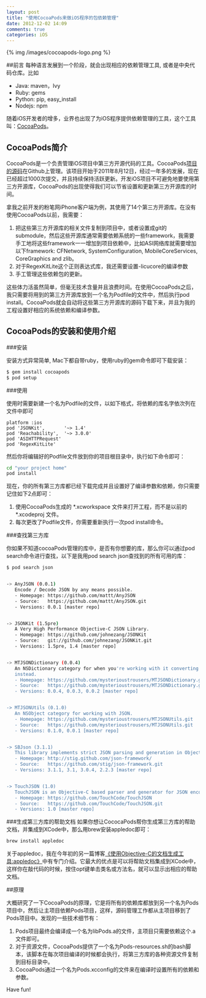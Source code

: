 ```yaml
---
layout: post
title: "使用CocoaPods来做iOS程序的包依赖管理"
date: 2012-12-02 14:09
comments: true
categories: iOS
---
```


{% img /images/cocoapods-logo.png %}

##前言
每种语言发展到一个阶段，就会出现相应的依赖管理工具, 或者是中央代码仓库。比如

 * Java: maven，Ivy
 * Ruby: gems
 * Python: pip, easy_install
 * Nodejs: npm

随着iOS开发者的增多，业界也出现了为iOS程序提供依赖管理的工具，这个工具叫：[CocoaPods](http://cocoapods.org/)。

<!-- more -->

## CocoaPods简介

CocoaPods是一个负责管理iOS项目中第三方开源代码的工具。CocoaPods[项目的源码](https://github.com/CocoaPods/CocoaPods)在Github上管理。该项目开始于2011年8月12日，经过一年多的发展，现在已经超过1000次提交，并且持续保持活跃更新。开发iOS项目不可避免地要使用第三方开源库，CocoaPods的出现使得我们可以节省设置和更新第三方开源库的时间。

拿我之前开发的粉笔网iPhone客户端为例，其使用了14个第三方开源库。在没有使用CocoaPods以前，我需要：

 1. 把这些第三方开源库的相关文件复制到项目中，或者设置成git的submodule，然后这些开源库通常需要依赖系统的一些framework，我需要手工地将这些framework一一增加到项目依赖中，比如ASI网络库就需要增加以下framework: CFNetwork, SystemConfiguration, MobileCoreServices, CoreGraphics and zlib。
 2. 对于RegexKitLite这个正则表达式库，我还需要设置-licucore的编译参数
 3. 手工管理这些依赖包的更新。

这些体力活虽然简单，但毫无技术含量并且浪费时间。在使用CocoaPods之后，我只需要将用到的第三方开源库放到一个名为Podfile的文件中，然后执行pod install。CocoaPods就会自动将这些第三方开源库的源码下载下来，并且为我的工程设置好相应的系统依赖和编译参数。


## CocoaPods的安装和使用介绍

###安装

安装方式异常简单, Mac下都自带ruby，使用ruby的gem命令即可下载安装：
``` bash
$ gem install cocoapods
$ pod setup
```

###使用

使用时需要新建一个名为Podfile的文件，以如下格式，将依赖的库名字依次列在文件中即可

```
platform :ios
pod 'JSONKit',       '~> 1.4'
pod 'Reachability',  '~> 3.0.0'
pod 'ASIHTTPRequest'
pod 'RegexKitLite'
```

然后你将编辑好的Podfile文件放到你的项目根目录中，执行如下命令即可：
``` bash
cd "your project home"
pod install
```

现在，你的所有第三方库都已经下载完成并且设置好了编译参数和依赖，你只需要记住如下2点即可：

 1. 使用CocoaPods生成的 *.xcworkspace 文件来打开工程，而不是以前的 *.xcodeproj 文件。
 2. 每次更改了Podfile文件，你需要重新执行一次pod install命令。

###查找第三方库

你如果不知道cocoaPods管理的库中，是否有你想要的库，那么你可以通过pod search命令进行查找，以下是我用pod search json查找到的所有可用的库：

``` bash
$ pod search json


-> AnyJSON (0.0.1)
   Encode / Decode JSON by any means possible.
   - Homepage: https://github.com/mattt/AnyJSON
   - Source:   https://github.com/mattt/AnyJSON.git
   - Versions: 0.0.1 [master repo]


-> JSONKit (1.5pre)
   A Very High Performance Objective-C JSON Library.
   - Homepage: https://github.com/johnezang/JSONKit
   - Source:   git://github.com/johnezang/JSONKit.git
   - Versions: 1.5pre, 1.4 [master repo]


-> MTJSONDictionary (0.0.4)
   An NSDictionary category for when you're working with it converting to/from JSON. DEPRECATED, use MTJSONUtils
   instead.
   - Homepage: https://github.com/mysterioustrousers/MTJSONDictionary.git
   - Source:   https://github.com/mysterioustrousers/MTJSONDictionary.git
   - Versions: 0.0.4, 0.0.3, 0.0.2 [master repo]


-> MTJSONUtils (0.1.0)
   An NSObject category for working with JSON.
   - Homepage: https://github.com/mysterioustrousers/MTJSONUtils.git
   - Source:   https://github.com/mysterioustrousers/MTJSONUtils.git
   - Versions: 0.1.0, 0.0.1 [master repo]


-> SBJson (3.1.1)
   This library implements strict JSON parsing and generation in Objective-C.
   - Homepage: http://stig.github.com/json-framework/
   - Source:   https://github.com/stig/json-framework.git
   - Versions: 3.1.1, 3.1, 3.0.4, 2.2.3 [master repo]


-> TouchJSON (1.0)
   TouchJSON is an Objective-C based parser and generator for JSON encoded data.
   - Homepage: https://github.com/TouchCode/TouchJSON
   - Source:   https://github.com/TouchCode/TouchJSON.git
   - Versions: 1.0 [master repo]
```

###生成第三方库的帮助文档
如果你想让CococaPods帮你生成第三方库的帮助文档，并集成到XCode中，那么用brew安装appledoc即可：

``` bash
brew install appledoc
```

关于appledoc，我在今年初的另一篇博客[《使用Objective-C的文档生成工具:appledoc》](http://blog.devtang.com/blog/2012/02/01/use-appledoc-to-generate-xcode-doc/)中有专门介绍。它最大的优点是可以将帮助文档集成到XCode中，这样你在敲代码的时候，按住opt键单击类名或方法名，就可以显示出相应的帮助文档。

##原理

大概研究了一下CocoaPods的原理，它是将所有的依赖库都放到另一个名为Pods项目中，然后让主项目依赖Pods项目，这样，源码管理工作都从主项目移到了Pods项目中。发现的一些技术细节有：

 1. Pods项目最终会编译成一个名为libPods.a的文件，主项目只需要依赖这个.a文件即可。
 2. 对于资源文件，CocoaPods提供了一个名为Pods-resources.sh的bash脚本，该脚本在每次项目编译的时候都会执行，将第三方库的各种资源文件复制到目标目录中。
 3. CocoaPods通过一个名为Pods.xcconfig的文件来在编译时设置所有的依赖和参数。

Have fun!
